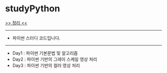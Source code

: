 # studyPython
[>> 정리 <<](https://velog.io/@psh4204/series/Python)

---
* 파이썬 스터디 코드입니다.
---
* Day1 : 파이썬 기본문법 및 알고리즘 
* Day2 : 파이썬 기반의 그레이 스케일 영상 처리
* Day3 : 파이썬 기반의 컬러 영상 처리
